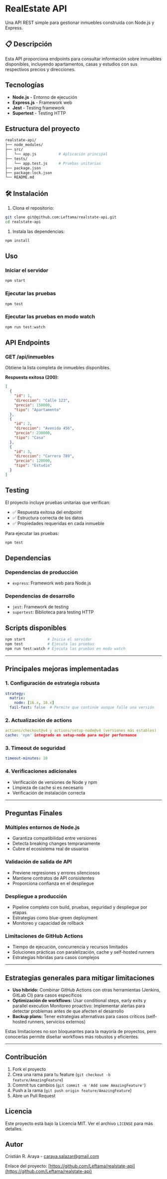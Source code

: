 # RealEstate API

Una API REST simple para gestionar inmuebles construida con Node.js y Express.

## 📋 Descripción

Esta API proporciona endpoints para consultar información sobre inmuebles disponibles, incluyendo apartamentos, casas y estudios con sus respectivos precios y direcciones.

## Tecnologías

- **Node.js** - Entorno de ejecución
- **Express.js** - Framework web
- **Jest** - Testing framework
- **Supertest** - Testing HTTP

## Estructura del proyecto

```bash
realstate-api/
├── node_modules/
├── src/
│   └── app.js          # Aplicación principal
├── tests/
│   └── app.test.js     # Pruebas unitarias
├── package.json
├── package-lock.json
└── README.md
```

## 🛠️ Instalación

1. Clona el repositorio:

```bash
git clone git@github.com:Leftama/realstate-api.git
cd realstate-api
```

1. Instala las dependencias:

```bash
npm install
```

## Uso

### Iniciar el servidor

```bash
npm start
```

### Ejecutar las pruebas

```bash
npm test
```

### Ejecutar las pruebas en modo watch

```bash
npm run test:watch
```

## API Endpoints

### GET /api/inmuebles

Obtiene la lista completa de inmuebles disponibles.

**Respuesta exitosa (200):**

```json
[
  {
    "id": 1,
    "direccion": "Calle 123",
    "precio": 150000,
    "tipo": "Apartamento"
  },
  {
    "id": 2,
    "direccion": "Avenida 456",
    "precio": 230000,
    "tipo": "Casa"
  },
  {
    "id": 3,
    "direccion": "Carrera 789",
    "precio": 120000,
    "tipo": "Estudio"
  }
]
```

## Testing

El proyecto incluye pruebas unitarias que verifican:

- ✅ Respuesta exitosa del endpoint
- ✅ Estructura correcta de los datos
- ✅ Propiedades requeridas en cada inmueble

Para ejecutar las pruebas:

```bash
npm test
```

## Dependencias

### Dependencias de producción

- `express`: Framework web para Node.js

### Dependencias de desarrollo

- `jest`: Framework de testing
- `supertest`: Biblioteca para testing HTTP

## Scripts disponibles

```bash
npm start          # Inicia el servidor
npm test           # Ejecuta las pruebas
npm run test:watch # Ejecuta las pruebas en modo watch
```

---

## Principales mejoras implementadas

### 1. Configuración de estrategia robusta

```yaml
strategy:
  matrix:
    node: [16.x, 18.x]
  fail-fast: false  # Permite que continúe aunque falle una versión
  ```

### 2. Actualización de actions

```yaml
actions/checkout@v4 y actions/setup-node@v4 (versiones más estables)
cache: 'npm' integrado en setup-node para mejor performance
```

### 3. Timeout de seguridad

```yaml
timeout-minutes: 10
```

### 4. Verificaciones adicionales

- Verificación de versiones de Node y npm
- Limpieza de cache si es necesario
- Verificación de instalación correcta

---

## Preguntas Finales

### Múltiples entornos de Node.js

- Garantiza compatibilidad entre versiones
- Detecta breaking changes tempranamente
- Cubre el ecosistema real de usuarios

### Validación de salida de API

- Previene regresiones y errores silenciosos
- Mantiene contratos de API consistentes
- Proporciona confianza en el despliegue

### Despliegue a producción

- Pipeline completo con build, pruebas, seguridad y despliegue por etapas
- Estrategias como blue-green deployment
- Monitoreo y capacidad de rollback

### Limitaciones de GitHub Actions

- Tiempo de ejecución, concurrencia y recursos limitados
- Soluciones prácticas con paralelización, cache y self-hosted runners
- Estrategias híbridas para casos complejos

---

## Estrategias generales para mitigar limitaciones

- **Uso híbrido:** Combinar GitHub Actions con otras herramientas (Jenkins, GitLab CI) para casos específicos
- **Optimización de workflows:** Usar conditional steps, early exits y parallel execution
Monitoreo proactivo: Implementar alertas para detectar problemas antes de que afecten el desarrollo
- **Backup plans:** Tener estrategias alternativas para casos críticos (self-hosted runners, servicios externos)

Estas limitaciones no son bloqueantes para la mayoría de proyectos, pero conocerlas permite diseñar workflows más robustos y eficientes.

---

## Contribución

1. Fork el proyecto
2. Crea una rama para tu feature (`git checkout -b feature/AmazingFeature`)
3. Commit tus cambios (`git commit -m 'Add some AmazingFeature'`)
4. Push a la rama (`git push origin feature/AmazingFeature`)
5. Abre un Pull Request

## Licencia

Este proyecto está bajo la Licencia MIT. Ver el archivo `LICENSE` para más detalles.

## Autor

Cristián R. Araya - [caraya.salazar@gmail.com](mailto:caraya.salazar@gmail.com)

Enlace del proyecto: [https://github.com/Leftama/realstate-api](https://github.com/Leftama/realstate-api)
